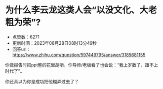 # 为什么李云龙这类人会“以没文化、大老粗为荣”?
- 点赞数：6271
- 更新时间：2023年08月28日08时13分49秒
- 回答url：https://www.zhihu.com/question/597449795/answer/3185681155
<body>
 <p data-pid="WFi1cRS5">你做报告时把ppt整的花里胡哨，你导师/老板看了也会说：“我上岁数了，跟不上时代了”。</p>
 <p data-pid="4JzVKpGS">你还真以为你是成功把他糊弄过去了？</p>
</body>
